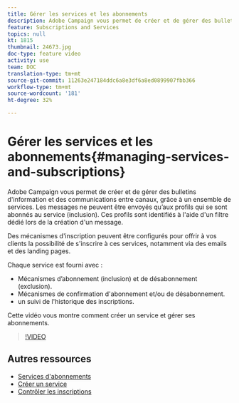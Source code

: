 ```yaml
---
title: Gérer les services et les abonnements
description: Adobe Campaign vous permet de créer et de gérer des bulletins d'information et des communications entre canaux, grâce à un ensemble de services. Cette vidéo vous montre comment créer un service et gérer ses abonnements à Adobe Campaign Standard (ACS).
feature: Subscriptions and Services
topics: null
kt: 1815
thumbnail: 24673.jpg
doc-type: feature video
activity: use
team: DOC
translation-type: tm+mt
source-git-commit: 11263e247184ddc6a8e3df6a8ed0899907fbb366
workflow-type: tm+mt
source-wordcount: '181'
ht-degree: 32%

---
```



# Gérer les services et les abonnements{#managing-services-and-subscriptions}

Adobe Campaign vous permet de créer et de gérer des bulletins d&#39;information et des communications entre canaux, grâce à un ensemble de services. Les messages ne peuvent être envoyés qu’aux profils qui se sont abonnés au service (inclusion). Ces profils sont identifiés à l&#39;aide d&#39;un filtre dédié lors de la création d&#39;un message.

Des mécanismes d&#39;inscription peuvent être configurés pour offrir à vos clients la possibilité de s&#39;inscrire à ces services, notamment via des emails et des landing pages.

Chaque service est fourni avec :

* Mécanismes d’abonnement (inclusion) et de désabonnement (exclusion).
* Mécanismes de confirmation d&#39;abonnement et/ou de désabonnement.
* un suivi de l&#39;historique des inscriptions.

Cette vidéo vous montre comment créer un service et gérer ses abonnements.

>[!VIDEO](https://video.tv.adobe.com/v/24673?quality=12)

## Autres ressources

* [Services d&#39;abonnements](https://docs.adobe.com/content/help/en/campaign-standard/using/managing-processes-and-data/data-management-activities/subscription-services.html)
* [Créer un service](https://docs.adobe.com/content/help/en/campaign-standard/using/profiles-and-audiences/managing-subscriptions/creating-a-service.html)
* [Contrôler les inscriptions](https://docs.adobe.com/content/help/en/campaign-standard/using/profiles-and-audiences/managing-subscriptions/monitoring-subscriptions.html)
